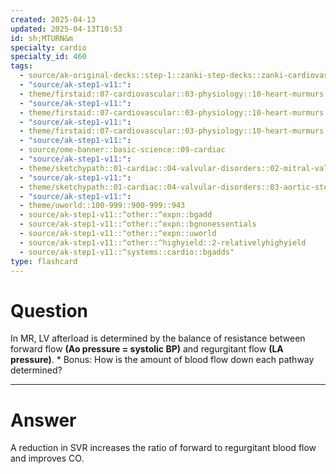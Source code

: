 ```yaml
---
created: 2025-04-13
updated: 2025-04-13T10:53
id: sh;MTURN&m
specialty: cardio
specialty_id: 460
tags:
  - source/ak-original-decks::step-1::zanki-step-decks::zanki-cardiovascular::cardio-pathology
  - "source/ak-step1-v11:": 
  - theme/firstaid::07-cardiovascular::03-physiology::10-heart-murmurs
  - "source/ak-step1-v11:": 
  - theme/firstaid::07-cardiovascular::03-physiology::10-heart-murmurs::systolic::mitral-regurgitation
  - "source/ak-step1-v11:": 
  - theme/firstaid::07-cardiovascular::03-physiology::10-heart-murmurs::systolic::mitral-regurgitation::clinical
  - "source/ak-step1-v11:": 
  - source/ome-banner::basic-science::09-cardiac
  - "source/ak-step1-v11:": 
  - theme/sketchypath::01-cardiac::04-valvular-disorders::02-mitral-valve-regurgitation-&-prolapse
  - "source/ak-step1-v11:": 
  - theme/sketchypath::01-cardiac::04-valvular-disorders::03-aortic-stenosis-&-regurgitation
  - "source/ak-step1-v11:": 
  - theme/uworld::100-999::900-999::943
  - source/ak-step1-v11::^other::^expn::bgadd
  - source/ak-step1-v11::^other::^expn::bgnonessentials
  - source/ak-step1-v11::^other::^expn::uworld
  - source/ak-step1-v11::^other::^highyield::2-relativelyhighyield
  - source/ak-step1-v11::^systems::cardio::bgadds"
type: flashcard
---
```


# Question
In MR, LV afterload is determined by the balance of resistance between forward flow **(Ao pressure = systolic BP)** and regurgitant flow **(LA pressure)**.    * Bonus: How is the amount of blood flow down each pathway determined?

---

# Answer
A reduction in SVR increases the ratio of forward to regurgitant blood flow and improves CO.